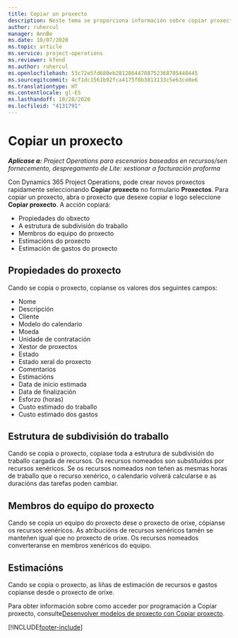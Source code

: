 ```yaml
---
title: Copiar un proxecto
description: Neste tema se proporciona información sobre copiar proxectos en Dynamics 365 Project Operations.
author: ruhercul
manager: AnnBe
ms.date: 10/07/2020
ms.topic: article
ms.service: project-operations
ms.reviewer: kfend
ms.author: ruhercul
ms.openlocfilehash: 53c72e5fd680eb28128644788752368705440445
ms.sourcegitcommit: 4cf1dc1561b92fca4175f0b3813133c5e63ce8e6
ms.translationtype: HT
ms.contentlocale: gl-ES
ms.lasthandoff: 10/28/2020
ms.locfileid: "4131791"
---
```

# <a name="copy-a-project"></a>Copiar un proxecto

_**Aplícase a:** Project Operations para escenarios baseados en recursos/sen fornecemento, despregamento de Lite: xestionar a facturación proforma_

Con Dynamics 365 Project Operations, pode crear novos proxectos rapidamente seleccionando **Copiar proxecto** no formulario **Proxectos**. Para copiar un proxecto, abra o proxecto que desexe copiar e logo seleccione **Copiar proxecto**. A acción copiará:

- Propiedades do obxecto
- A estrutura de subdivisión do traballo
- Membros do equipo do proxecto
- Estimacións do proxecto
- Estimación de gastos do proxecto

## <a name="project-properties"></a>Propiedades do proxecto

Cando se copia o proxecto, copianse os valores dos seguintes campos:

- Nome
- Descripción
- Cliente
- Modelo do calendario
- Moeda
- Unidade de contratación
- Xestor de proxectos
- Estado
- Estado xeral do proxecto
- Comentarios
- Estimacións
- Data de inicio estimada
- Data de finalización
- Esforzo (horas)
- Custo estimado do traballo
- Custo estimado dos gastos

## <a name="work-breakdown-structure"></a>Estrutura de subdivisión do traballo

Cando se copia o proxecto, copiase toda a estrutura de subdivisión do traballo cargada de recursos. Os recursos nomeados son substituídos por recursos xenéricos. Se os recursos nomeados non teñen as mesmas horas de traballo que o recurso xenérico, o calendario volverá calcularse e as duracións das tarefas poden cambiar.

## <a name="project-team-members"></a>Membros do equipo do proxecto

Cando se copia un equipo do proxecto dese o proxecto de orixe, cópianse os recursos xenéricos. As atribucións de recursos xenéricos tamén se manteñen igual que no proxecto de orixe. Os recursos nomeados converteranse en membros xenéricos do equipo.

## <a name="estimates"></a>Estimacións

Cando se copia o proxecto, as liñas de estimación de recursos e gastos copianse desde o proxecto de orixe. 

Para obter información sobre como acceder por programación a Copiar proxecto, consulte[Desenvolver modelos de proxecto con Copiar proxecto](dev-copy-project.md).


[!INCLUDE[footer-include](../includes/footer-banner.md)]